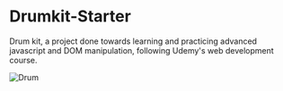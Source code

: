 # Drumkit-Starter
 
 Drum kit, a project done towards learning and practicing advanced javascript and DOM manipulation, following Udemy's web development course. 

![Drum](https://user-images.githubusercontent.com/74065235/112833792-ce31b380-9071-11eb-884e-ea65bdc576a5.png)
